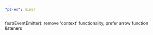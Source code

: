 ```yaml
---
"p2-es": minor
---
```


feat(EventEmitter): remove 'context' functionality, prefer arrow function listeners
